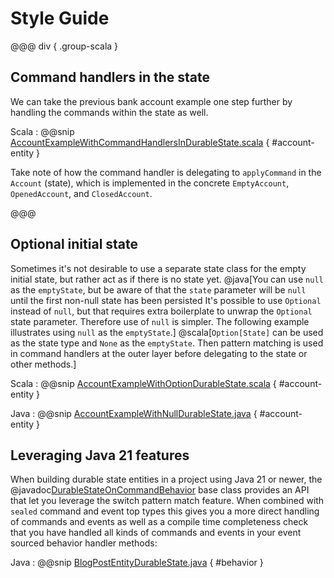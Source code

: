 # Style Guide 

@@@ div { .group-scala }
## Command handlers in the state

We can take the previous bank account example one step further by handling the commands within the state as well.

Scala
:  @@snip [AccountExampleWithCommandHandlersInDurableState.scala](/akka-cluster-sharding-typed/src/test/scala/docs/akka/cluster/sharding/typed/AccountExampleWithCommandHandlersInDurableState.scala) { #account-entity }

Take note of how the command handler is delegating to `applyCommand` in the `Account` (state), which is implemented
in the concrete `EmptyAccount`, `OpenedAccount`, and `ClosedAccount`.

@@@

## Optional initial state

Sometimes it's not desirable to use a separate state class for the empty initial state, but rather act as if 
there is no state yet.
@java[You can use `null` as the `emptyState`, but be aware of that the `state` parameter
will be `null` until the first non-null state has been persisted 
It's possible to use `Optional` instead of `null`, but that requires extra boilerplate
to unwrap the `Optional` state parameter. Therefore use of `null` is simpler. The following example
illustrates using `null` as the `emptyState`.]
@scala[`Option[State]` can be used as the state type and `None` as the `emptyState`. Then pattern matching
is used in command handlers at the outer layer before delegating to the state or other methods.]

Scala
:  @@snip [AccountExampleWithOptionDurableState.scala](/akka-cluster-sharding-typed/src/test/scala/docs/akka/cluster/sharding/typed/AccountExampleWithOptionDurableState.scala) { #account-entity }

Java
:  @@snip [AccountExampleWithNullDurableState.java](/akka-cluster-sharding-typed/src/test/java/jdocs/akka/cluster/sharding/typed/AccountExampleWithNullDurableState.java) { #account-entity }

## Leveraging Java 21 features

When building durable state entities in a project using Java 21 or newer, the @javadoc[DurableStateOnCommandBehavior](akka.persistence.typed.statejavadsl.DurableStateOnCommandBehavior)
base class provides an API that let you leverage the switch pattern match feature. When combined with `sealed` command
and event top types this gives you a more direct handling of commands and events as well as a compile time completeness
check that you have handled all kinds of commands and events in your event sourced behavior handler methods:

Java
:  @@snip [BlogPostEntityDurableState.java](/akka-persistence-typed-tests/src/test/java-21+/jdocs21/akka/persistence/typed/javadsl/BlogPostEntityDurableState.java) { #behavior }

